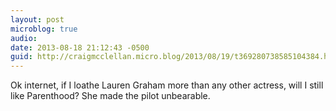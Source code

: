```yaml
---
layout: post
microblog: true
audio: 
date: 2013-08-18 21:12:43 -0500
guid: http://craigmcclellan.micro.blog/2013/08/19/t369280738585104384.html
---
```

Ok internet, if I loathe Lauren Graham more than any other actress, will I still like Parenthood? She made the pilot unbearable.
